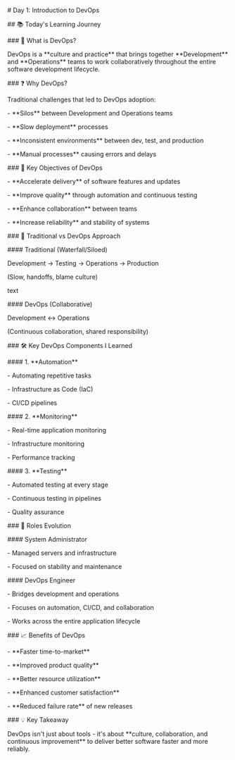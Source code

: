 \# Day 1: Introduction to DevOps



\## 📚 Today's Learning Journey



\### 🤔 What is DevOps?

DevOps is a \*\*culture and practice\*\* that brings together \*\*Development\*\* and \*\*Operations\*\* teams to work collaboratively throughout the entire software development lifecycle.



\### ❓ Why DevOps?

Traditional challenges that led to DevOps adoption:

\- \*\*Silos\*\* between Development and Operations teams

\- \*\*Slow deployment\*\* processes

\- \*\*Inconsistent environments\*\* between dev, test, and production

\- \*\*Manual processes\*\* causing errors and delays



\### 🎯 Key Objectives of DevOps

\- \*\*Accelerate delivery\*\* of software features and updates

\- \*\*Improve quality\*\* through automation and continuous testing

\- \*\*Enhance collaboration\*\* between teams

\- \*\*Increase reliability\*\* and stability of systems



\### 🔄 Traditional vs DevOps Approach



\#### Traditional (Waterfall/Siloed)


Development → Testing → Operations → Production

(Slow, handoffs, blame culture)



text



\#### DevOps (Collaborative)

Development ↔ Operations

(Continuous collaboration, shared responsibility)




\### 🛠 Key DevOps Components I Learned



\#### 1. \*\*Automation\*\*

\- Automating repetitive tasks

\- Infrastructure as Code (IaC)

\- CI/CD pipelines



\#### 2. \*\*Monitoring\*\*

\- Real-time application monitoring

\- Infrastructure monitoring

\- Performance tracking



\#### 3. \*\*Testing\*\*

\- Automated testing at every stage

\- Continuous testing in pipelines

\- Quality assurance



\### 👥 Roles Evolution



\#### System Administrator

\- Managed servers and infrastructure

\- Focused on stability and maintenance



\#### DevOps Engineer

\- Bridges development and operations

\- Focuses on automation, CI/CD, and collaboration

\- Works across the entire application lifecycle



\### 📈 Benefits of DevOps

\- \*\*Faster time-to-market\*\*

\- \*\*Improved product quality\*\*

\- \*\*Better resource utilization\*\*

\- \*\*Enhanced customer satisfaction\*\*

\- \*\*Reduced failure rate\*\* of new releases



\### 💡 Key Takeaway

DevOps isn't just about tools - it's about \*\*culture, collaboration, and continuous improvement\*\* to deliver better software faster and more reliably.







